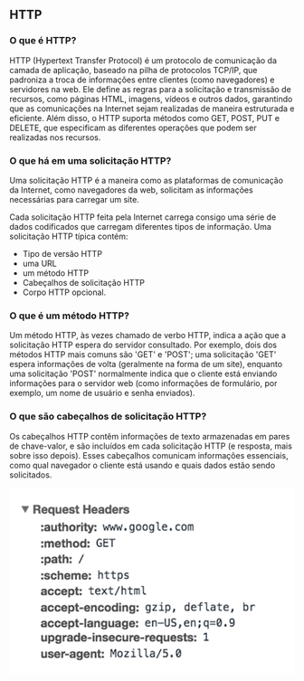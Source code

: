 ## HTTP

### O que é HTTP?

HTTP (Hypertext Transfer Protocol) é um protocolo de comunicação da camada de aplicação, baseado na pilha de protocolos TCP/IP, que padroniza a troca de informações entre clientes (como navegadores) e servidores na web. Ele define as regras para a solicitação e transmissão de recursos, como páginas HTML, imagens, vídeos e outros dados, garantindo que as comunicações na Internet sejam realizadas de maneira estruturada e eficiente. Além disso, o HTTP suporta métodos como GET, POST, PUT e DELETE, que especificam as diferentes operações que podem ser realizadas nos recursos.

### O que há em uma solicitação HTTP?

Uma solicitação HTTP é a maneira como as plataformas de comunicação da Internet, como navegadores da web, solicitam as informações necessárias para carregar um site.

Cada solicitação HTTP feita pela Internet carrega consigo uma série de dados codificados que carregam diferentes tipos de informação. Uma solicitação HTTP típica contém:

* Tipo de versão HTTP
* uma URL
* um método HTTP
* Cabeçalhos de solicitação HTTP
* Corpo HTTP opcional.

### O que é um método HTTP?

Um método HTTP, às vezes chamado de verbo HTTP, indica a ação que a solicitação HTTP espera do servidor consultado. Por exemplo, dois dos métodos HTTP mais comuns são 'GET' e 'POST'; uma solicitação 'GET' espera informações de volta (geralmente na forma de um site), enquanto uma solicitação 'POST' normalmente indica que o cliente está enviando informações para o servidor web (como informações de formulário, por exemplo, um nome de usuário e senha enviados).

### O que são cabeçalhos de solicitação HTTP?

Os cabeçalhos HTTP contêm informações de texto armazenadas em pares de chave-valor, e são incluídos em cada solicitação HTTP (e resposta, mais sobre isso depois). Esses cabeçalhos comunicam informações essenciais, como qual navegador o cliente está usando e quais dados estão sendo solicitados.

![Request](/README/HTTP/images/request.png)